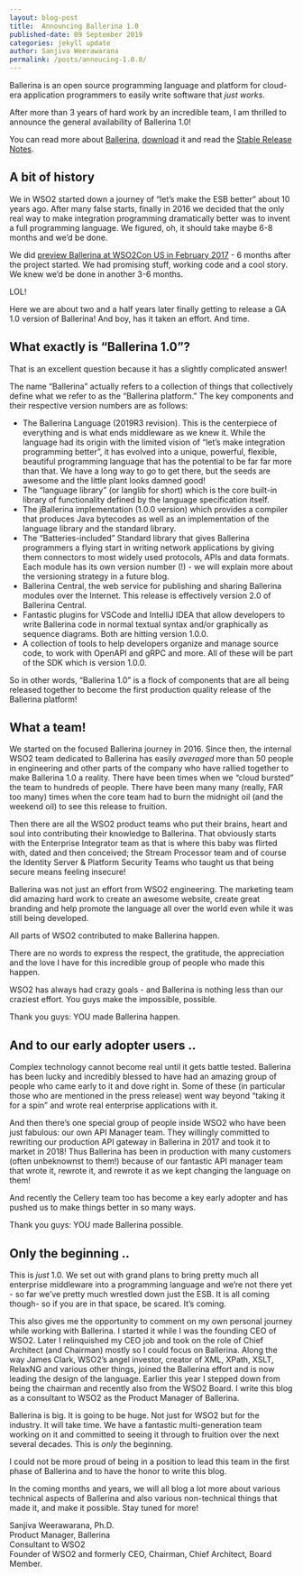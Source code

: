 ```yaml
---
layout: blog-post
title:  Announcing Ballerina 1.0
published-date: 09 September 2019
categories: jekyll update
author: Sanjiva Weerawarana
permalink: /posts/annoucing-1.0.0/
---
```



Ballerina is an open source programming language and platform for cloud-era application programmers to easily write software that <em>just works</em>.

After more than 3 years of hard work by an incredible team, I am thrilled to announce the general availability of Ballerina 1.0! 

You can read more about [Ballerina]( https://ballerina.io/), [download](https://ballerina.io/downloads) it and read the [Stable Release Notes](https://ballerina.io/downloads/release-notes/).


## A bit of history

We in WSO2 started down a journey of “let’s make the ESB better” about 10 years ago. After many false starts, finally in 2016 we decided that the only real way to make integration programming dramatically better was to invent a full programming language. We figured, oh, it should take maybe 6-8 months and we’d be done.

We did [preview Ballerina at WSO2Con US in February 2017][1] - 6 months after the project started. We had promising stuff, working code and a cool story. We knew we’d be done in another 3-6 months.

[1]: https://wso2.com/library/conference/2017/2/wso2con-usa-2017-introducing-ballerina/

LOL!

Here we are about two and a half years later finally getting to release a GA 1.0 version of Ballerina! And boy, has it taken an effort. And time.

## What exactly is “Ballerina 1.0”?

That is an excellent question because it has a slightly complicated answer! 

The name “Ballerina” actually refers to a collection of things that collectively define what we refer to as the “Ballerina platform.” The key components and their respective version numbers are as follows:

- The Ballerina Language (2019R3 revision). This is the centerpiece of everything and is what ends middleware as we knew it. While the language had its origin with the limited vision of “let’s make integration programming better”, it has evolved into a unique, powerful, flexible, beautiful programming language that has the potential to be far far more than that. We have a long way to go to get there, but the seeds are awesome and the little plant looks damned good!
- The “language library” (or langlib for short) which is the core built-in library of functionality defined by the language specification itself.
- The jBallerina implementation (1.0.0 version) which provides a compiler that produces Java bytecodes as well as an implementation of the language library and the standard library.
- The “Batteries-included” Standard library that gives Ballerina programmers a flying start in writing network applications by giving them connectors to most widely used protocols, APIs and data formats. Each module has its own version number (!) - we will explain more about the versioning strategy in a future blog.
- Ballerina Central, the web service for publishing and sharing Ballerina modules over the Internet. This release is effectively version 2.0 of Ballerina Central.
- Fantastic plugins for VSCode and IntelliJ IDEA that allow developers to write Ballerina code in normal textual syntax and/or graphically as sequence diagrams. Both are hitting  version 1.0.0.
- A collection of tools to help developers organize and manage source code, to work with OpenAPI and gRPC and more. All of these will be part of the SDK which is version 1.0.0.

So in other words, “Ballerina 1.0” is a flock of components that are all being released together to become the first production quality release of the Ballerina platform!

## What a team!

We started on the focused Ballerina journey in 2016. Since then, the internal WSO2 team dedicated to Ballerina has easily <em>averaged</em> more than 50 people in engineering and other parts of the company who have rallied together to make Ballerina 1.0 a reality. There have been times when we “cloud bursted” the team to hundreds of people. There have been many many (really, FAR too many) times when the core team had to burn the midnight oil (and the weekend oil) to see this release to fruition.

Then there are all the WSO2 product teams who put their brains, heart and soul into contributing their knowledge to Ballerina. That obviously starts with the Enterprise Integrator team as that is where this baby was flirted with, dated and then conceived; the Stream Processor team and of course the Identity Server & Platform Security Teams who taught us that being secure means feeling insecure!

Ballerina was not just an effort from WSO2 engineering. The marketing team did amazing hard work to create an awesome website, create great branding and help promote the language all over the world even while it was still being developed. 

All parts of WSO2 contributed to make Ballerina happen.

There are no words to express the respect, the gratitude, the appreciation and the love I have for this incredible group of people who made this happen. 

WSO2 has always had crazy goals - and Ballerina is nothing less than our craziest effort. You guys make the impossible, possible.

Thank you guys: YOU made Ballerina happen.

## And to our early adopter users ..

Complex technology cannot become real until it gets battle tested. Ballerina has been lucky and incredibly blessed to have had an amazing group of people who came early to it and dove right in. Some of these (in particular those who are mentioned in the press release) went way beyond “taking it for a spin” and wrote real enterprise applications with it.

And then there’s one special group of people inside WSO2 who have been just fabulous: our own API Manager team. They willingly committed to rewriting our production API gateway in Ballerina in 2017 and took it to market in 2018! Thus Ballerina has been in production with many customers (often unbeknownst to them!) because of our fantastic API manager team that wrote it, rewrote it, and rewrote it as we kept changing the language on them!

And recently the Cellery team too has become a key early adopter and has pushed us to make things better in so many ways.

Thank you guys: YOU made Ballerina possible.

## Only the beginning ..

This is <em>just</em> 1.0. We set out with grand plans to bring pretty much all enterprise middleware into a programming language and we’re not there yet - so far we’ve pretty much wrestled down just the ESB. It is all coming though- so if you are in that space, be scared. It’s coming.

This also gives me the opportunity to comment on my own personal journey while working with Ballerina. I started it while I was the founding CEO of WSO2. Later I relinquished my CEO job and took on the role of Chief Architect (and Chairman) mostly so I could focus on Ballerina. Along the way James Clark, WSO2’s angel investor, creator of XML, XPath, XSLT, RelaxNG and various other things, joined the Ballerina effort and is now leading the design of the language. Earlier this year I stepped down from being the chairman and recently also from the WSO2 Board. I write this blog as a consultant to WSO2 as the Product Manager of Ballerina. 

Ballerina is big. It is going to be huge. Not just for WSO2 but for the industry. It will take time. We have a fantastic multi-generation team working on it and committed to seeing it through to fruition over the next several decades. This is <em>only</em> the beginning.

I could not be more proud of being in a position to lead this team in the first phase of Ballerina and to have the honor to write this blog.

In the coming months and years, we will all blog a lot more about various technical aspects of Ballerina and also various non-technical things that made it, and make it possible. Stay tuned for more!

Sanjiva Weerawarana, Ph.D.<br/>
Product Manager, Ballerina<br/>
Consultant to WSO2<br/>
Founder of WSO2 and formerly CEO, Chairman, Chief Architect, Board Member.
